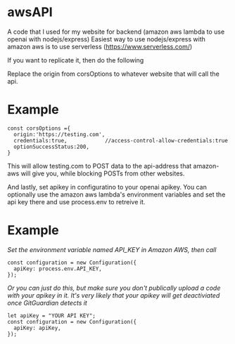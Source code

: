 # awsAPI
A code that I used for my website for backend (amazon aws lambda to use openai with nodejs/express)
Easiest way to use nodejs/express with amazon aws is to use serverless (https://www.serverless.com/)

If you want to replicate it, then do the following

Replace the origin from corsOptions to whatever website that will call the api.

# Example

```
const corsOptions ={
  origin:'https://testing.com', 
  credentials:true,            //access-control-allow-credentials:true
  optionSuccessStatus:200,
}
```

This will allow testing.com to POST data to the api-address that amazon-aws will give you, while blocking POSTs from other websites.

And lastly, set apikey in configuratino to your openai apikey. You can optionally use the amazon aws lambda's environment variables and set the api key there and use process.env to retreive it.

# Example
*Set the environment variable named API_KEY in Amazon AWS, then call*
```
const configuration = new Configuration({
  apiKey: process.env.API_KEY,
});
```

*Or you can just do this, but make sure you don't publically upload a code with your apikey in it.*
*It's very likely that your apikey will get deactiviated once GitGuardian detects it*
```
let apiKey = "YOUR API KEY";
const configuration = new Configuration({
  apiKey: apiKey,
});
```
